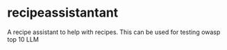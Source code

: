 # recipeassistantant
A recipe assistant to help with recipes. This can be used for testing owasp top 10 LLM
